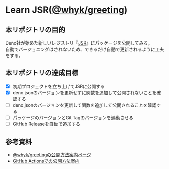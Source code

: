 # Learn JSR([@whyk/greeting](https://jsr.io/@whyk/greeting))

## 本リポジトリの目的
Deno社が始めた新しいレジストリ『[JSR](https://jsr.io)』にパッケージを公開してみる。  
自動でバージョニングはされないため、できるだけ自動で更新されるように工夫をする。

## 本リポジトリの達成目標
- [x] 初期プロジェクトを立ち上げてJSRに公開する
- [x] deno.jsonのバージョンを更新せずに関数を追加して公開されないことを確認する
- [ ] deno.jsonのバージョンを更新して関数を追加して公開されることを確認する
- [ ] パッケージのバージョンとGit Tagのバージョンを連動させる
- [ ] GitHub Releaseを自動で追加する

## 参考資料
- [@whyk/greetingの公開方法案内ページ](https://jsr.io/@whyk/greeting/publish)
- [GitHub Actionsでの公開方法案内](https://jsr.io/docs/publishing-packages#publishing-from-github-actions)